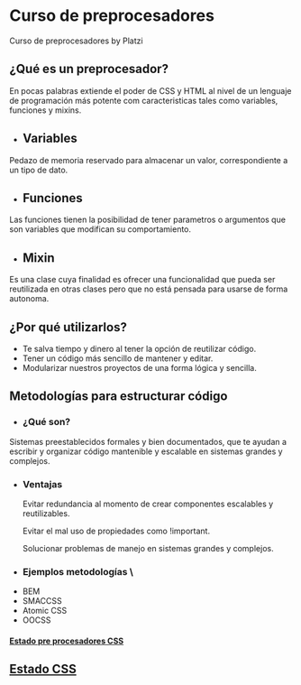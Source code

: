 # Curso de preprocesadores
Curso de preprocesadores by Platzi

 ## ¿Qué es un preprocesador?
 
 En pocas palabras extiende el poder de CSS y HTML al nivel de un lenguaje de programación más potente com caracteristicas tales como variables, funciones y mixins.

- ## Variables
Pedazo de memoria reservado para almacenar un valor, correspondiente a un tipo de dato.

- ## Funciones
Las funciones tienen la posibilidad de tener parametros o argumentos que son variables que modifican su comportamiento.

- ## Mixin
Es una clase cuya finalidad es ofrecer una funcionalidad que pueda ser reutilizada en otras clases pero que no está pensada para usarse de forma autonoma.

## ¿Por qué utilizarlos?
- Te salva tiempo y dinero al tener la opción de reutilizar código.
- Tener un código más sencillo de mantener y editar.
- Modularizar nuestros proyectos de una forma lógica y sencilla.

## Metodologías para estructurar código 

- ### ¿Qué son?
Sistemas preestablecidos formales y bien documentados, que te ayudan a escribir y organizar código mantenible y escalable en sistemas grandes y complejos.

- ### Ventajas
  Evitar redundancia al momento de crear componentes escalables y reutilizables.

  Evitar el mal uso de propiedades como !important.

  Solucionar problemas de manejo en sistemas grandes y complejos.

- ### Ejemplos metodologías \
* BEM
* SMACCSS
* Atomic CSS
* OOCSS

#### [Estado pre procesadores CSS](https://2019.stateofcss.com/technologies/pre-post-processors/)

## [Estado CSS](https://2019.stateofcss.com/)
